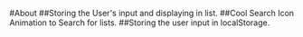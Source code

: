 #About
##Storing the User's input and displaying in list.
##Cool Search Icon Animation to Search for lists.
##Storing the user input in localStorage.
